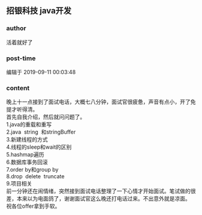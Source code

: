 ## 招银科技      java开发
### author 
活着就好了
### post-time 

编辑于  2019-09-11 00:03:48
### content 
<div class="post-topic-des nc-post-content">
 晚上十一点接到了面试电话，大概七八分钟，面试官很疲惫，声音有点小，开了免提才听得清。
 <br/>
 首先自我介绍，然后就问问题了。
 <br/>
 1.java的重载和重写
 <br/>
 2.java  string  和stringBuffer
 <br/>
 3.新建线程的方式
 <br/>
 4.线程的sleep和wait的区别
 <br/>
 5.hashmap遍历
 <br/>
 6.数据库事务回滚
 <br/>
 7.order by和group by
 <br/>
 8.drop  delete  truncate
 <br/>
 9.项目相关
 <br/>
 前一分钟还在闹情绪，突然接到面试电话整理了一下心情才开始面试。笔试做的很差，本来以为电面鸽了，谢谢面试官这么晚还打电话过来。不出意外就是凉面。
 <br/>
 祝各位offer拿到手软。
</div>
